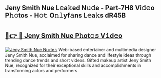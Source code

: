 ## Jeny Smith Nue L𝚎a𝚔ed N𝚞𝚍e - Part-7H8 Vi𝚍𝚎o P𝚑𝚘tos - H𝚘𝚝 O𝚗𝚕yf𝚊ns L𝚎a𝚔s dR45B

# <h2><a href="http://kf3ag5o.oniu.top/?m=Jeny+Smith+Nue">🔗👉 🔴 Jeny Smith Nue P𝚑ot𝚘𝚜 V𝚒d𝚎o</a></h2>

[![Jeny Smith Nue Nu𝚍e𝚜](https://i.imgur.com/0qMVB7G.gif)](http://kf3ag5o.oniu.top/?m=Jeny+Smith+Nue)
Web-based entertainer and multimedia designer Jeny Smith Nue, acclaimed for sharing dance and lifestyle ideas through trending dance trends and short videos. Gifted makeup artist Jeny Smith Nue, recognized for their exceptional skills and accomplishments in transforming actors and performers.  
